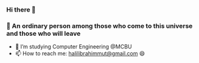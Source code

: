 ### Hi there 👋
### 🌱 An ordinary person among those who come to this universe and those who will leave
- 🔭 I’m studying Computer Engineering @MCBU
- 📫 How to reach me: halilibrahimmut@gmail.com 😄

